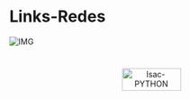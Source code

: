 # Links-Redes
![IMG](https://user-images.githubusercontent.com/91500212/186759023-437b215b-9e22-42f9-9e3a-b4ad3b97cb84.png)
#
<p align="center">
 <a href="https://links-isacbm.netlify.app/" target="_blank"><img align="center" alt="Isac-PYTHON" height="40" width="105" src="https://img.shields.io/badge/visualizar-f41d19?style=for-the-badge&logo=visualizar&logoColor=#00C7B7" target="_blank"></a>
</p>

